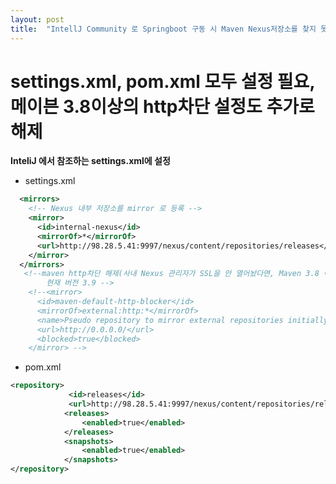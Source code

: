 ```yaml
---
layout: post
title:  "IntellJ Community 로 Springboot 구동 시 Maven Nexus저장소를 찾지 못하는 상황"
---
```


# settings.xml, pom.xml 모두 설정 필요, 메이븐 3.8이상의 http차단 설정도 추가로 해제



**InteliJ 에서 참조하는 settings.xml에 설정**

- settings.xml
```xml
  <mirrors>
    <!-- Nexus 내부 저장소를 mirror 로 등록 -->
    <mirror>
      <id>internal-nexus</id>
      <mirrorOf>*</mirrorOf>
      <url>http://98.28.5.41:9997/nexus/content/repositories/releases</url>
    </mirror>
  </mirrors>
   <!--maven http차단 해제(사내 Nexus 관리자가 SSL을 안 열어놨다면, Maven 3.8 이상에서 http 접근은 무조건 차단됩니다.)
        현재 버전 3.9 -->
    <!--<mirror>
      <id>maven-default-http-blocker</id>
      <mirrorOf>external:http:*</mirrorOf>
      <name>Pseudo repository to mirror external repositories initially using HTTP.</name>
      <url>http://0.0.0.0/</url>
      <blocked>true</blocked>
    </mirror> -->
```


- pom.xml
```xml
<repository>
			 <id>releases</id>
   			 <url>http://98.28.5.41:9997/nexus/content/repositories/releases</url>
			<releases>
				<enabled>true</enabled>
			</releases>
			<snapshots>
				<enabled>true</enabled>
			</snapshots>
</repository>
```
